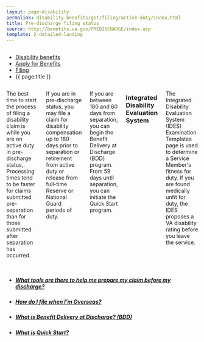 ```yaml
---
layout: page-disability
permalink: disability-benefits/get/filing/active-duty/index.html
title: Pre-discharge filing status
source: http://benefits.va.gov/PREDISCHARGE/index.asp
template: 2-detailed-landing
---
```


<div class="splash" markdown="0">
<div class="row" markdown="0">
<div class="small-12 columns" markdown="0">

<ul class="breadcrumbs" role="menubar" aria-label="Primary">
<li class="parent"><a href="{{ site.url }}/disability-benefits/">Disability benefits</a></li>
<li class="parent"><a href="{{ site.url }}/disability-benefits/get/">Apply for Benefits</a></li>
<li class="parent"><a href="{{ site.url }}/disability-benefits/get/filing/">Filing</a></li>
<li class="active">{{ page.title }}</li>
</ul>

</div>
</div>
</div>

<div class="main" role="main" markdown="0">
<div class="section one" markdown="0">
<div class="primary" markdown="0">
<div class="row" markdown="0">
<div class="small-12 columns" markdown="1">

The best time to start the process of filing a disability claim is while you are on active duty in pre-discharge status,. Processing times tend to be faster for claims submitted pre-separation than for those submitted after separation has occurred.

If you are in pre-discharge status, you may file a claim for disability compensation up to 180 days prior to separation or retirement from active duty or release from full-time Reserve or National Guard periods of duty.

If you are between 180 and 60 days from separation, you can begin the Benefit Delivery at Discharge (BDD) program. From 59 days until separation, you can initiate the Quick Start program.  


### Integrated Disability Evaluation System

The Integrated Disability Evaluation System (IDES) Examination Templates page is used to determine a Service Member's fitness for duty. If you are found medically unfit for duty, the IDES proposes a VA disability rating before you leave the service.

</div>
</div>
</div>

<div class="navigation">
<div class="row">
<div class="small-12 columns">


<ul class="small-block-grid-1 medium-block-grid-3 cards small">
<li>
<a href="{{ site.url }}/disability-benefits/filing/active-duty/tools/">
<h5>What tools are there to help me prepare my claim before my discharge?</h5>
</a>
</li>

<li>
<a href="{{ site.url }}/disability-benefits/filing/active-duty/overseas/">
<h5>How do I file when I’m Overseas?</h5>
</a>
</li>

<li>
<a href="{{ site.url }}/disability-benefits/filing/active-duty/bdd/">
<h5>What is Benefit Delivery at Discharge? (BDD)</h5>
</a>
</li>

<li>
<a href="{{ site.url }}/disability-benefits/filing/active-duty/quick-start/">
<h5>What is Quick Start?</h5>
</a>
</li>

</ul>


</div>
</div>
</div>
</div>


</div>
